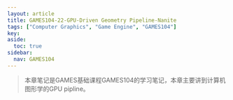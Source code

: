 ```yaml
---
layout: article
title: GAMES104-22-GPU-Driven Geometry Pipeline-Nanite
tags: ["Computer Graphics", "Game Engine", "GAMES104"]
key: 
aside:
  toc: true
sidebar:
  nav: GAMES104
---
```





> 本章笔记是GAMES基础课程GAMES104的学习笔记，本章主要讲到计算机图形学的GPU pipline。

<br />
